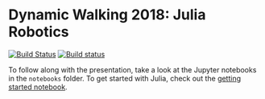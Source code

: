 # Dynamic Walking 2018: Julia Robotics

[![Build Status](https://travis-ci.org/rdeits/DynamicWalking2018.jl.svg?branch=master)](https://travis-ci.org/rdeits/DynamicWalking2018.jl)
[![Build status](https://ci.appveyor.com/api/projects/status/29y20lpe6dpbkri0?svg=true)](https://ci.appveyor.com/project/rdeits/dynamicwalking2018-jl)

To follow along with the presentation, take a look at the Jupyter notebooks in the `notebooks` folder. To get started with Julia, check out the [getting started notebook](https://github.com/rdeits/DynamicWalking2018.jl/blob/master/notebooks/1.%20Introducing%20Julia.ipynb).
